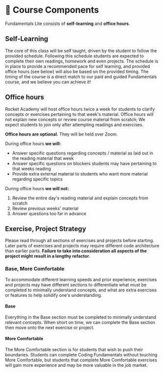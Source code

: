 # 🧩 Course Components

Fundamentals Lite consists of **self-learning** and **office hours**.

## Self-Learning

The core of this class will be self taught, driven by the student to follow the provided schedule. Following this schedule students are expected to complete their own readings, homework and even projects. The schedule is in place to provide a recommended pace for self learning, and provided office hours (see below) will also be based on the provided timing. The timing of the course is a direct match to our paid and guided Fundamentals course, and we believe you can achieve it!

## **Office hours**

Rocket Academy will host office hours twice a week for students to clarify concepts or exercises pertaining to that week's material. Office hours will not explain new concepts or review course material from scratch; We expect students to join only after attempting readings and exercises.&#x20;

**Office hours are optional.** They will be held over Zoom.

During office hours **we will:**

* Answer specific questions regarding concepts / material as laid out in the reading material that week
* Answer specific questions on blockers students may have pertaining to that weeks reading
* Provide extra external material to students who want more material regarding specific topics

During office hours **we will not:**

1. Review the entire day's reading material and explain concepts from scratch
2. Review previous weeks' material
3. Answer questions too far in advance

## Exercise, Project Strategy

Please read through all sections of exercises and projects before starting. Later parts of exercises and projects may require different code architecture than earlier parts. **Failure to take into consideration all aspects of the project might result in a lengthy refactor.**

### Base, More Comfortable

To accommodate different learning speeds and prior experience, exercises and projects may have different sections to differentiate what must be completed to minimally understand concepts, and what are extra exercises or features to help solidify one's understanding.

#### Base

Everything in the Base section must be completed to minimally understand relevant concepts. When short on time, we can complete the Base section then move onto the next exercise or project.

#### More Comfortable

The More Comfortable section is for students that wish to push their boundaries. Students can complete Coding Fundamentals without touching More Comfortable, but students that complete More Comfortable exercises will gain more experience and may be more valuable in the job market.
